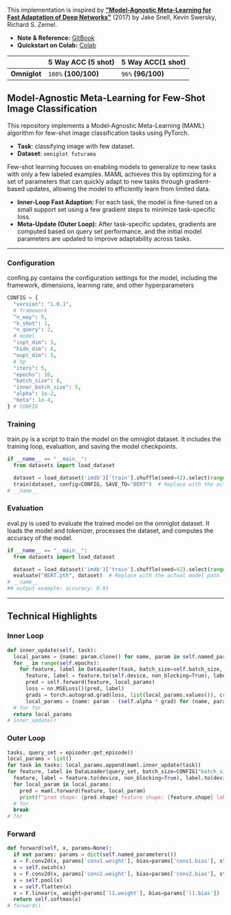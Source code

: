 This implementation is inspired by [**"Model-Agnostic Meta-Learning for Fast Adaptation of Deep Networks"**](https://arxiv.org/abs/1703.05175) (2017) by Jake Snell, Kevin Swersky, Richard S. Zemel.
* **Note & Reference:** [GitBook](https://lif31up.gitbook.io/lif31up/few-shot-learning/model-agnostic-meta-learning-for-fast-adaptation-of-deep-networks)
* **Quickstart on Colab:** [Colab]()

|            | 5 Way ACC (5 shot) | 5 Way ACC(1 shot) |
|------------|--------------------|------------------|
|**Omniglot**|`100%` **(100/100)**|`96%` **(96/100)**|

## Model-Agnostic Meta-Learning for Few-Shot Image Classification
This repository implements a Model-Agnostic Meta-Learning (MAML) algorithm for few-shot image classification tasks using PyTorch.

* **Task**: classifying image with few dataset.
* **Dataset**: `omniglot futurama`

Few-shot learning focuses on enabling models to generalize to new tasks with only a few labeled examples. MAML achieves this by optimizing for a set of parameters that can quickly adapt to new tasks through gradient-based updates, allowing the model to efficiently learn from limited data.

* **Inner-Loop Fast Adaption:** For each task, the model is fine-tuned on a small support set using a few gradient steps to minimize task-specific loss.
* **Meta-Update (Outer Loop):** After task-specific updates, gradients are computed based on query set performance, and the initial model parameters are updated to improve adaptability across tasks.

---
### Configuration
confing.py contains the configuration settings for the model, including the framework, dimensions, learning rate, and other hyperparameters
```python
CONFIG = {
  "version": "1.0.1",
  # framework
  "n_way": 5,
  "k_shot": 1,
  "n_query": 2,
  # model
  "inpt_dim": 3,
  "hidn_dim": 6,
  "oupt_dim": 5,
  # hp
  "iters": 5,
  "epochs": 10,
  "batch_size": 8,
  "inner_batch_size": 5,
  "alpha": 1e-2,
  "beta": 1e-4,
} # CONFIG
```
### Training
train.py is a script to train the model on the omniglot dataset. It includes the training loop, evaluation, and saving the model checkpoints.
```python
if __name__ == "__main__":
  from datasets import load_dataset

  dataset = load_dataset('imdb')['train'].shuffle(seed=42).select(range(100))
  train(dataset, config=CONFIG, SAVE_TO="BERT")  # Replace with the actual model path
# __name__
```
### Evaluation
eval.py is used to evaluate the trained model on the omniglot dataset. It loads the model and tokenizer, processes the dataset, and computes the accuracy of the model.
```python
if __name__ == "__main__":
  from datasets import load_dataset

  dataset = load_dataset('imdb')['train'].shuffle(seed=42).select(range(100))
  evaluate("BERT.pth", dataset)  # Replace with the actual model path
# __name__
## output example: accuracy: 0.91
```
---
## Technical Highlights

### Inner Loop
```python
def inner_update(self, task):
  local_params = {name: param.clone() for name, param in self.named_parameters()}
  for _ in range(self.epochs):
    for feature, label in DataLoader(task, batch_size=self.batch_size, shuffle=True, num_workers=4, pin_memory=True):
      feature, label = feature.to(self.device, non_blocking=True), label.to(self.device, non_blocking=True)
      pred = self.forward(feature, local_params)
      loss = nn.MSELoss()(pred, label)
      grads = torch.autograd.grad(loss, list(local_params.values()), create_graph=True)
      local_params = {name: param - (self.alpha * grad) for (name, param), grad in zip(local_params.items(), grads)}
  # for for
  return local_params
# inner_update()
```
### Outer Loop


```python
tasks, query_set = episoder.get_episode()
local_params = list()
for task in tasks: local_params.append(maml.inner_update(task))
for feature, label in DataLoader(query_set, batch_size=CONFIG["batch_size"], shuffle=True, pin_memory=True, num_workers=4):
  feature, label = feature.to(device, non_blocking=True), label.to(device, non_blocking=True)
  for local_param in local_params:
    pred = maml.forward(feature, local_param)
    print(f"pred shape: {pred.shape} feature shape: {feature.shape} label shape: {label.shape}")
  # for
  break
# for
```

### Forward
```python
def forward(self, x, params=None):
  if not params: params = dict(self.named_parameters())
  x = F.conv2d(x, params['conv1.weight'], bias=params['conv1.bias'], stride=1, padding=1)
  x = self.swish(x)
  x = F.conv2d(x, params['conv2.weight'], bias=params['conv2.bias'], stride=1, padding=1)
  x = self.pool(x)
  x = self.flatten(x)
  x = F.linear(x, weight=params['l1.weight'], bias=params['l1.bias'])
  return self.softmax(x)
# forward()
```